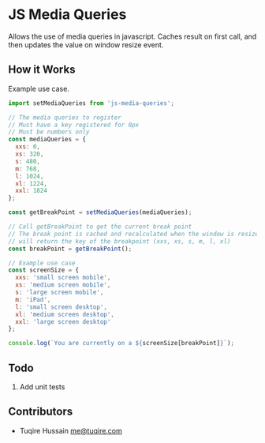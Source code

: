 # JS Media Queries

Allows the use of media queries in javascript. Caches result on first call, and then updates the value on window resize event.


## How it Works

Example use case.

```js
import setMediaQueries from 'js-media-queries';

// The media queries to register
// Must have a key registered for 0px
// Must be numbers only
const mediaQueries = {
  xxs: 0,
  xs: 320,
  s: 480,
  m: 768,
  l: 1024,
  xl: 1224,
  xxl: 1824
};

const getBreakPoint = setMediaQueries(mediaQueries);

// Call getBreakPoint to get the current break point
// The break point is cached and recalculated when the window is resized
// will return the key of the breakpoint (xxs, xs, s, m, l, xl)
const breakPoint = getBreakPoint();

// Example use case
const screenSize = {
  xxs: 'small screen mobile',
  xs: 'medium screen mobile',
  s: 'large screen mobile',
  m: 'iPad',
  l: 'small screen desktop',
  xl: 'medium screen desktop',
  xxl: 'large screen desktop'
};

console.log(`You are currently on a ${screenSize[breakPoint]}`);

```

## Todo

1. Add unit tests

## Contributors

* Tuqire Hussain <me@tuqire.com>
